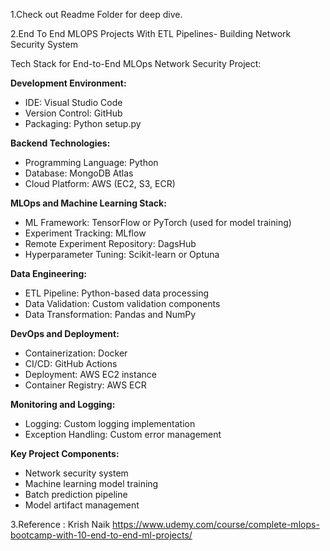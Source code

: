 1.Check out Readme Folder for deep dive.                                                     


2.End To End MLOPS Projects With ETL Pipelines- Building Network Security System 


Tech Stack for End-to-End MLOps Network Security Project:

**Development Environment:**
- IDE: Visual Studio Code
- Version Control: GitHub
- Packaging: Python setup.py

**Backend Technologies:**
- Programming Language: Python
- Database: MongoDB Atlas
- Cloud Platform: AWS (EC2, S3, ECR)

**MLOps and Machine Learning Stack:**
- ML Framework: TensorFlow or PyTorch (used for model training)
- Experiment Tracking: MLflow
- Remote Experiment Repository: DagsHub
- Hyperparameter Tuning: Scikit-learn or Optuna

**Data Engineering:**
- ETL Pipeline: Python-based data processing
- Data Validation: Custom validation components
- Data Transformation: Pandas and NumPy

**DevOps and Deployment:**
- Containerization: Docker
- CI/CD: GitHub Actions
- Deployment: AWS EC2 instance
- Container Registry: AWS ECR

**Monitoring and Logging:**
- Logging: Custom logging implementation
- Exception Handling: Custom error management

**Key Project Components:**
- Network security system
- Machine learning model training
- Batch prediction pipeline
- Model artifact management


3.Reference : Krish Naik https://www.udemy.com/course/complete-mlops-bootcamp-with-10-end-to-end-ml-projects/
